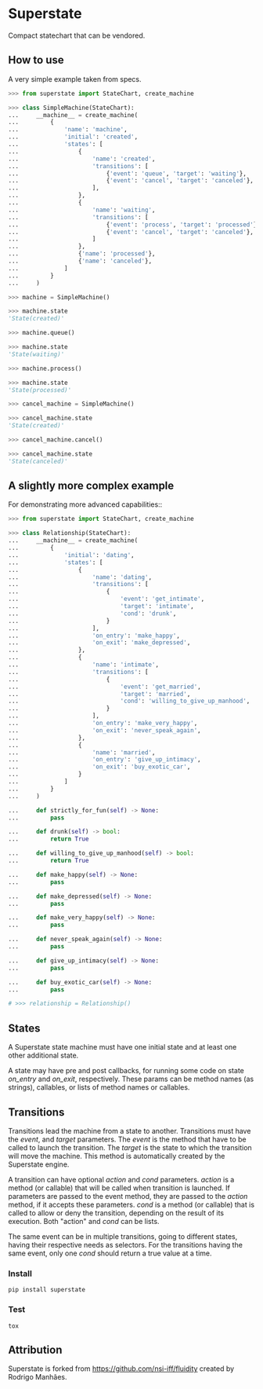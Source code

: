 Superstate
==========

Compact statechart that can be vendored.


## How to use

A very simple example taken from specs.

```python
>>> from superstate import StateChart, create_machine

>>> class SimpleMachine(StateChart):
...     __machine__ = create_machine(
...         {
...             'name': 'machine',
...             'initial': 'created',
...             'states': [
...                 {
...                     'name': 'created',
...                     'transitions': [
...                         {'event': 'queue', 'target': 'waiting'},
...                         {'event': 'cancel', 'target': 'canceled'},
...                     ],
...                 },
...                 {
...                     'name': 'waiting',
...                     'transitions': [
...                         {'event': 'process', 'target': 'processed'},
...                         {'event': 'cancel', 'target': 'canceled'},
...                     ]
...                 },
...                 {'name': 'processed'},
...                 {'name': 'canceled'},
...             ]
...         }
...     )

>>> machine = SimpleMachine()

>>> machine.state
'State(created)'

>>> machine.queue()

>>> machine.state
'State(waiting)'

>>> machine.process()

>>> machine.state
'State(processed)'

>>> cancel_machine = SimpleMachine()

>>> cancel_machine.state
'State(created)'

>>> cancel_machine.cancel()

>>> cancel_machine.state
'State(canceled)'

```


## A slightly more complex example

For demonstrating more advanced capabilities::

```python
>>> from superstate import StateChart, create_machine

>>> class Relationship(StateChart):
...     __machine__ = create_machine(
...         {
...             'initial': 'dating',
...             'states': [
...                 {
...                     'name': 'dating',
...                     'transitions': [
...                         {
...                             'event': 'get_intimate',
...                             'target': 'intimate',
...                             'cond': 'drunk',
...                         }
...                     ],
...                     'on_entry': 'make_happy',
...                     'on_exit': 'make_depressed',
...                 },
...                 {
...                     'name': 'intimate',
...                     'transitions': [
...                         {
...                             'event': 'get_married',
...                             'target': 'married',
...                             'cond': 'willing_to_give_up_manhood',
...                         }
...                     ],
...                     'on_entry': 'make_very_happy',
...                     'on_exit': 'never_speak_again',
...                 },
...                 {
...                     'name': 'married',
...                     'on_entry': 'give_up_intimacy',
...                     'on_exit': 'buy_exotic_car',
...                 }
...             ]
...         }
...     )

...     def strictly_for_fun(self) -> None:
...         pass

...     def drunk(self) -> bool:
...         return True

...     def willing_to_give_up_manhood(self) -> bool:
...         return True

...     def make_happy(self) -> None:
...         pass

...     def make_depressed(self) -> None:
...         pass

...     def make_very_happy(self) -> None:
...         pass

...     def never_speak_again(self) -> None:
...         pass

...     def give_up_intimacy(self) -> None:
...         pass

...     def buy_exotic_car(self) -> None:
...         pass

# >>> relationship = Relationship()

```


## States

A Superstate state machine must have one initial state and at least one other additional state.

A state may have pre and post callbacks, for running some code on state *on_entry*
and *on_exit*, respectively. These params can be method names (as strings),
callables, or lists of method names or callables.


## Transitions

Transitions lead the machine from a state to another. Transitions must have
the *event*, and *target* parameters. The *event* is the method that have to be
called to launch the transition. The *target* is the state to which the
transition will move the machine. This method is automatically created
by the Superstate engine.

A transition can have optional *action* and *cond* parameters. *action* is a
method (or callable) that will be called when transition is launched. If
parameters are passed to the event method, they are passed to the *action*
method, if it accepts these parameters. *cond* is a method (or callable) that
is called to allow or deny the transition, depending on the result of its
execution. Both "action" and *cond* can be lists.

The same event can be in multiple transitions, going to different states, having
their respective needs as selectors. For the transitions having the same event,
only one *cond* should return a true value at a time.


### Install

```
pip install superstate
```


### Test

```
tox
```


## Attribution

Superstate is forked from https://github.com/nsi-iff/fluidity created by Rodrigo Manhães.
